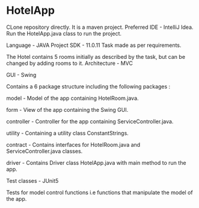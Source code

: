 # HotelApp
CLone repository directly. It is a maven project. Preferred IDE - IntelliJ Idea. Run the HotelApp.java class to run the project.

Language - JAVA Project SDK - 11.0.11 Task made as per requirements.

The Hotel contains 5 rooms initially as described by the task, but can be changed by adding rooms to it.
Architecture - MVC 

GUI - Swing

Contains a 6 package structure including the following packages : 

model - Model of the app containing HotelRoom.java.

form - View of the app containing the Swing GUI.

controller - Controller for the app containing ServiceController.java.

utility - Containing a utility class ConstantStrings.

contract - Contains interfaces for HotelRoom.java and ServiceController.java classes.

driver - Contains Driver class HotelApp.java with main method to run the app.


Test classes - JUnit5

Tests for model control functions i.e functions that manipulate the model of the app.
